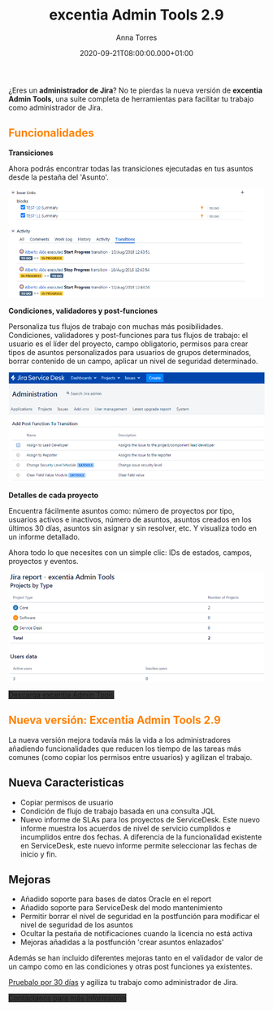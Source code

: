 ﻿---
layout: post
title: 'excentia Admin Tools 2.9'
description: Suite de herramientas para los administradores de Jira
date: '2020-09-21T08:00:00.000+01:00'
author: Anna Torres
categories: 
- productos
- noticias

cover: /img/posts/2020-06-02-excentia-admin-tools-2.7-released.png
modified_time: '2020-09-21T08:00:00.000+01:00'
---

¿Eres un **administrador de Jira**?
No te pierdas la nueva versión de **excentia Admin Tools**, una suite completa de herramientas para facilitar tu trabajo como administrador de Jira.

## <span style="color:#FF8200">Funcionalidades</span>


**Transiciones**

Ahora podrás encontrar todas las transiciones ejecutadas en tus asuntos desde la pestaña del 'Asunto'.

<img src="img/posts/2020-09-21-nueva-version-excentia-admin-tools-2.9-para-administradores-jira-eatools-transition.png" alt="Transiciones en Jira">

**Condiciones, validadores y post-funciones**

Personaliza tus flujos de trabajo con muchas más posibilidades. Condiciones, validadores y post-funciones para tus flujos de trabajo: el usuario es el líder del proyecto, campo obligatorio, permisos para crear tipos de asuntos personalizados para usuarios de grupos determinados, borrar contenido de un campo, aplicar un nivel de seguridad determinado.

<img src="img/posts/2020-09-21-nueva-version-excentia-admin-tools-2.9-para-administradores-jira-eatools-workflow.png" alt="Mejorar los workflows en Jira">

**Detalles de cada proyecto**

Encuentra fácilmente asuntos como: número de proyectos por tipo, usuarios activos e inactivos, número de asuntos, asuntos creados en los últimos 30 días, asuntos sin asignar y sin resolver, etc. Y visualiza todo en un informe detallado.

Ahora todo lo que necesites con un simple clic: IDs de estados, campos, proyectos y eventos.

<img src="img/posts/2020-09-21-nueva-version-excentia-admin-tools-2.9-para-administradores-jira-eatools-report.png" alt="Información detallada en Jira">

<a href="https://marketplace.atlassian.com/apps/1219118/excentia-admin-tools-for-jira?hosting=server&tab=overview" id="contact-button" class="btn btn-outline-white btn-xl" style="background:#333333;border:none" >Descarga excentia Admin Tools</a>

## <span style="color:#FF8200">Nueva versión: Excentia Admin Tools 2.9</span>

La nueva versión mejora todavía más la vida a los administradores añadiendo funcionalidades que reducen los tiempo de las tareas más comunes (como copiar los permisos entre usuarios) y agilizan el trabajo.

## Nueva Caracteristicas

- Copiar permisos de usuario
- Condición de flujo de trabajo basada en una consulta JQL
- Nuevo informe de SLAs para los proyectos de ServiceDesk. Este nuevo informe muestra los acuerdos de nivel de servicio cumplidos e incumplidos entre dos fechas. A diferencia de la funcionalidad existente en ServiceDesk, este nuevo informe permite seleccionar las fechas de inicio y fin.

## Mejoras

- Añadido soporte para bases  de datos Oracle en el report
- Añadido soporte para ServiceDesk del modo mantenimiento
- Permitir borrar el nivel de seguridad  en la postfunción para modificar el nivel de seguridad de los asuntos
- Ocultar la pestaña de notificaciones cuando la licencia no está activa
- Mejoras añadidas a la postfunción 'crear asuntos enlazados'


Además se han incluido diferentes mejoras tanto en el validador de valor de un campo como en las condiciones y otras post funciones ya existentes.

[Pruebalo por 30 días](https://marketplace.atlassian.com/apps/1219118/excentia-admin-tools-for-jira) y agiliza tu trabajo como administrador de Jira.

<span id="contact-button" class="btn btn-outline-white btn-xl" style="background:#333333; border:none" >Contáctanos para más información</span>
<br>
